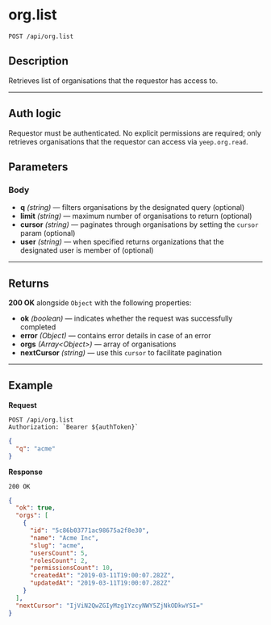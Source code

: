 # org.list

`POST /api/org.list`

## Description

Retrieves list of organisations that the requestor has access to.

---

## Auth logic

Requestor must be authenticated. No explicit permissions are required; only retrieves organisations that the requestor can access via `yeep.org.read`.

## Parameters

### Body

- **q** _(string)_ — filters organisations by the designated query (optional)
- **limit** _(string)_ — maximum number of organisations to return (optional)
- **cursor** _(string)_ — paginates through organisations by setting the `cursor` param (optional)
- **user** _(string)_ — when specified returns organizations that the designated user is member of (optional)

---

## Returns

**200 OK** alongside `Object` with the following properties:

- **ok** _(boolean)_ — indicates whether the request was successfully completed
- **error** _(Object)_ — contains error details in case of an error
- **orgs** _(Array\<Object>)_ — array of organisations
- **nextCursor** _(string)_ — use this `cursor` to facilitate pagination

---

## Example

**Request**

```
POST /api/org.list
Authorization: `Bearer ${authToken}`
```

```json
{
  "q": "acme"
}
```

**Response**

`200 OK`

```json
{
  "ok": true,
  "orgs": [
    {
      "id": "5c86b03771ac98675a2f8e30",
      "name": "Acme Inc",
      "slug": "acme",
      "usersCount": 5,
      "rolesCount": 2,
      "permissionsCount": 10,
      "createdAt": "2019-03-11T19:00:07.282Z",
      "updatedAt": "2019-03-11T19:00:07.282Z"
    }
  ],
  "nextCursor": "IjViN2QwZGIyMzg1YzcyNWY5ZjNkODkwYSI="
}
```
